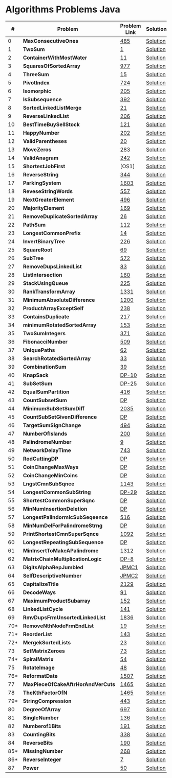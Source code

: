 # Algorithms Problems Java

| #    | Problem                                     | Problem Link                                                                                                  | Solution                                                                                                                   |
| ---- | ------------------------------------------- | ------------------------------------------------------------------------------------------------------------- | -------------------------------------------------------------------------------------------------------------------------- |
| 0    | <b>MaxConsecutiveOnes</b> <br>              | [485](https://leetcode.com/problems/max-consecutive-ones/)                                                    | [Solution](https://github.com/kj-grogu/Data_Structures_Algorithms_Java/blob/main/src/MaxConsecutiveOnes.java)              |
| 1    | <b>TwoSum</b> <br>                          | [1](https://leetcode.com/problems/two-sum/)                                                                   | [Solution](https://github.com/kj-grogu/Data_Structures_Algorithms_Java/blob/main/src/TwoSum.java)                          |
| 2    | <b>ContainerWithMostWater</b> <br>          | [11](https://leetcode.com/problems/container-with-most-water/)                                                | [Solution](https://github.com/kj-grogu/Data_Structures_Algorithms_Java/blob/main/src/ContainerWithMostWater.java)          |
| 3    | <b>SquaresOfSortedArray</b> <br>            | [977](https://leetcode.com/problems/squares-of-a-sorted-array/)                                               | [Solution](https://github.com/kj-grogu/Data_Structures_Algorithms_Java/blob/main/src/SquaresOfSortedArray.java)            |
| 4    | <b>ThreeSum</b> <br>                        | [15](https://leetcode.com/problems/3sum/)                                                                     | [Solution](https://github.com/kj-grogu/Data_Structures_Algorithms_Java/blob/main/src/ThreeSum.java)                        |
| 5    | <b>PivotIndex</b> <br>                      | [724](https://leetcode.com/problems/find-pivot-index/)                                                        | [Solution](https://github.com/kj-grogu/Data_Structures_Algorithms_Java/blob/main/src/PivotIndex.java)                      |
| 6    | <b>Isomorphic</b> <br>                      | [205](https://leetcode.com/problems/isomorphic-strings/)                                                      | [Solution](https://github.com/kj-grogu/Data_Structures_Algorithms_Java/blob/main/src/Isomorphic.java)                      |
| 7    | <b>IsSubsequence</b> <br>                   | [392](https://leetcode.com/problems/is-subsequence/)                                                          | [Solution](https://github.com/kj-grogu/Data_Structures_Algorithms_Java/blob/main/src/IsSubsequence.java)                   |
| 8    | <b>SortedLinkedListMerge</b> <br>           | [21](https://leetcode.com/problems/merge-two-sorted-lists/)                                                   | [Solution](https://github.com/kj-grogu/Data_Structures_Algorithms_Java/blob/main/src/SortedLinkedListMerge.java)           |
| 9    | <b>ReverseLinkedList</b> <br>               | [206](https://leetcode.com/problems/reverse-linked-list/)                                                     | [Solution](https://github.com/kj-grogu/Data_Structures_Algorithms_Java/blob/main/src/ReverseLinkedList.java)               |
| 10   | <b>BestTimeBuySellStock</b> <br>            | [121](https://leetcode.com/problems/best-time-to-buy-and-sell-stock/)                                         | [Solution](https://github.com/kj-grogu/Data_Structures_Algorithms_Java/blob/main/src/BestTimeBuySellStock.java)            |
| 11   | <b>HappyNumber</b> <br>                     | [202](https://leetcode.com/problems/happy-number/)                                                            | [Solution](https://github.com/kj-grogu/Data_Structures_Algorithms_Java/blob/main/src/HappyNumber.java)                     |
| 12   | <b>ValidParentheses</b> <br>                | [20](https://leetcode.com/problems/valid-parentheses/)                                                        | [Solution](https://github.com/kj-grogu/Data_Structures_Algorithms_Java/blob/main/src/ValidParentheses.java)                |
| 13   | <b>MoveZeros</b> <br>                       | [283](https://leetcode.com/problems/move-zeroes/)                                                             | [Solution](https://github.com/kj-grogu/Data_Structures_Algorithms_Java/blob/main/src/MoveZeros.java)                       |
| 14   | <b>ValidAnagram</b> <br>                    | [242](https://leetcode.com/problems/valid-anagram/)                                                           | [Solution](https://github.com/kj-grogu/Data_Structures_Algorithms_Java/blob/main/src/ValidAnagram.java)                    |
| 15   | <b>ShortestJobFirst</b> <br>                | [OS1]                                                                                                         | [Solution](https://github.com/kj-grogu/Data_Structures_Algorithms_Java/blob/main/src/ShortestJobFirst.java)                |
| 16   | <b>ReverseString</b> <br>                   | [344](https://leetcode.com/problems/reverse-string/)                                                          | [Solution](https://github.com/kj-grogu/Data_Structures_Algorithms_Java/blob/main/src/ReverseString.java)                   |
| 17   | <b>ParkingSystem</b> <br>                   | [1603](https://leetcode.com/problems/design-parking-system/)                                                  | [Solution](https://github.com/kj-grogu/Data_Structures_Algorithms_Java/blob/main/src/ParkingSystem.java)                   |
| 18   | <b>ReveseStringWords</b> <br>               | [557](https://leetcode.com/problems/reverse-words-in-a-string-iii/)                                           | [Solution](https://github.com/kj-grogu/Data_Structures_Algorithms_Java/blob/main/src/ReveseStringWords.java)               |
| 19   | <b>NextGreaterElement</b> <br>              | [496](https://leetcode.com/problems/next-greater-element-i/)                                                  | [Solution](https://github.com/kj-grogu/Data_Structures_Algorithms_Java/blob/main/src/NextGreaterElement.java)              |
| 20   | <b>MajorityElement</b> <br>                 | [169](https://leetcode.com/problems/majority-element/)                                                        | [Solution](https://github.com/kj-grogu/Data_Structures_Algorithms_Java/blob/main/src/MajorityElement.java)                 |
| 21   | <b>RemoveDuplicateSortedArray</b> <br>      | [26](https://leetcode.com/problems/remove-duplicates-from-sorted-array/)                                      | [Solution](https://github.com/kj-grogu/Data_Structures_Algorithms_Java/blob/main/src/RemoveDuplicateSortedArray.java)      |
| 22   | <b>PathSum</b> <br>                         | [112](https://leetcode.com/problems/path-sum/)                                                                | [Solution](https://github.com/kj-grogu/Data_Structures_Algorithms_Java/blob/main/src/PathSum.java)                         |
| 23   | <b>LongestCommonPrefix</b> <br>             | [14](https://leetcode.com/problems/longest-common-prefix/)                                                    | [Solution](https://github.com/kj-grogu/Data_Structures_Algorithms_Java/blob/main/src/LongestCommonPrefix.java)             |
| 24   | <b>InvertBinaryTree</b> <br>                | [226](https://leetcode.com/problems/invert-binary-tree/)                                                      | [Solution](https://github.com/kj-grogu/Data_Structures_Algorithms_Java/blob/main/src/InvertBinaryTree.java)                |
| 25   | <b>SquareRoot</b> <br>                      | [69](https://leetcode.com/problems/sqrtx/)                                                                    | [Solution](https://github.com/kj-grogu/Data_Structures_Algorithms_Java/blob/main/src/SquareRoot.java)                      |
| 26   | <b>SubTree</b> <br>                         | [572](https://leetcode.com/problems/subtree-of-another-tree/)                                                 | [Solution](https://github.com/kj-grogu/Data_Structures_Algorithms_Java/blob/main/src/SubTree.java)                         |
| 27   | <b>RemoveDupsLinkedList</b> <br>            | [83](https://leetcode.com/problems/remove-duplicates-from-sorted-list/)                                       | [Solution](https://github.com/kj-grogu/Data_Structures_Algorithms_Java/blob/main/src/RemoveDupsLinkedList.java)            |
| 28   | <b>ListIntersection</b> <br>                | [160](https://leetcode.com/problems/intersection-of-two-linked-lists/)                                        | [Solution](https://github.com/kj-grogu/Data_Structures_Algorithms_Java/blob/main/src/ListIntersection.java)                |
| 29   | <b>StackUsingQueue</b> <br>                 | [225](https://leetcode.com/problems/implement-stack-using-queues/)                                            | [Solution](https://github.com/kj-grogu/Data_Structures_Algorithms_Java/blob/main/src/StackUsingQueue.java)                 |
| 30   | <b>RankTransformArray</b> <br>              | [1331](https://leetcode.com/problems/rank-transform-of-an-array/)                                             | [Solution](https://github.com/kj-grogu/Data_Structures_Algorithms_Java/blob/main/src/RankTransformArray.java)              |
| 31   | <b>MinimumAbsoluteDifference</b> <br>       | [1200](https://leetcode.com/problems/minimum-absolute-difference/)                                            | [Solution](https://github.com/kj-grogu/Data_Structures_Algorithms_Java/blob/main/src/MinimumAbsoluteDifference.java)       |
| 32   | <b>ProductArrayExceptSelf</b> <br>          | [238](https://leetcode.com/problems/product-of-array-except-self/)                                            | [Solution](https://github.com/kj-grogu/Data_Structures_Algorithms_Java/blob/main/src/ProductArrayExceptSelf.java)          |
| 33   | <b>ContainsDuplicate</b> <br>               | [217](https://leetcode.com/problems/contains-duplicate/)                                                      | [Solution](https://github.com/kj-grogu/Data_Structures_Algorithms_Java/blob/main/src/ContainsDuplicate.java)               |
| 34   | <b>minimumRotatedSortedArray</b> <br>       | [153](https://leetcode.com/problems/find-minimum-in-rotated-sorted-array/)                                    | [Solution](https://github.com/kj-grogu/Data_Structures_Algorithms_Java/blob/main/src/minimumRotatedSortedArray.java)       |
| 35   | <b>TwoSumIntegers</b> <br>                  | [371](https://leetcode.com/problems/sum-of-two-integers/)                                                     | [Solution](https://github.com/kj-grogu/Data_Structures_Algorithms_Java/blob/main/src/TwoSumIntegers.java)                  |
| 36   | <b>FibonacciNumber</b> <br>                 | [509](https://leetcode.com/problems/fibonacci-number/)                                                        | [Solution](https://github.com/kj-grogu/Data_Structures_Algorithms_Java/blob/main/src/FibonacciNumber.java)                 |
| 37   | <b>UniquePaths</b> <br>                     | [62](https://leetcode.com/problems/unique-paths/)                                                             | [Solution](https://github.com/kj-grogu/Data_Structures_Algorithms_Java/blob/main/src/UniquePaths.java)                     |
| 38   | <b>SearchRotatedSortedArray</b> <br>        | [33](https://leetcode.com/problems/search-in-rotated-sorted-array/)                                           | [Solution](https://github.com/kj-grogu/Data_Structures_Algorithms_Java/blob/main/src/SearchRotatedSortedArray.java)        |
| 39   | <b>CombinationSum</b> <br>                  | [39](https://leetcode.com/problems/combination-sum/)                                                          | [Solution](https://github.com/kj-grogu/Data_Structures_Algorithms_Java/blob/main/src/CombinationSum.java)                  |
| 40   | <b>KnapSack</b> <br>                        | [DP-10](https://www.geeksforgeeks.org/0-1-knapsack-problem-dp-10/)                                            | [Solution](https://github.com/kj-grogu/Data_Structures_Algorithms_Java/blob/main/src/KnapSack.java)                        |
| 41   | <b>SubSetSum</b> <br>                       | [DP-25](https://www.geeksforgeeks.org/subset-sum-problem-dp-25/)                                              | [Solution](https://github.com/kj-grogu/Data_Structures_Algorithms_Java/blob/main/src/SubSetSum.java)                       |
| 42   | <b>EqualSumPartition</b> <br>               | [416](https://leetcode.com/problems/partition-equal-subset-sum/)                                              | [Solution](https://github.com/kj-grogu/Data_Structures_Algorithms_Java/blob/main/src/EqualSumPartition.java)               |
| 43   | <b>CountSubsetSum</b> <br>                  | [DP](https://www.geeksforgeeks.org/count-of-subsets-with-sum-equal-to-x/)                                     | [Solution](https://github.com/kj-grogu/Data_Structures_Algorithms_Java/blob/main/src/CountSubsetSum.java)                  |
| 44   | <b>MinimumSubSetSumDiff</b> <br>            | [2035](https://leetcode.com/problems/partition-array-into-two-arrays-to-minimize-sum-difference/)             | [Solution](https://github.com/kj-grogu/Data_Structures_Algorithms_Java/blob/main/src/MinimumSubSetSumDiff.java)            |
| 45   | <b>CountSubSetGivenDifference</b> <br>      | [DP](https://www.geeksforgeeks.org/count-of-subsets-with-given-difference/)                                   | [Solution](https://github.com/kj-grogu/Data_Structures_Algorithms_Java/blob/main/src/CountSubSetGivenDifference.java)      |
| 46   | <b>TargetSumSignChange</b> <br>             | [494](https://leetcode.com/problems/target-sum/)                                                              | [Solution](https://github.com/kj-grogu/Data_Structures_Algorithms_Java/blob/main/src/TargetSumSignChange.java)             |
| 47   | <b>NumberOfIslands</b> <br>                 | [200](https://leetcode.com/problems/number-of-islands/)                                                       | [Solution](https://github.com/kj-grogu/Data_Structures_Algorithms_Java/blob/main/src/NumberOfIslands.java)                 |
| 48   | <b>PalindromeNumber</b> <br>                | [9](https://leetcode.com/problems/palindrome-number/)                                                         | [Solution](https://github.com/kj-grogu/Data_Structures_Algorithms_Java/blob/main/src/PalindromeNumber.java)                |
| 49   | <b>NetworkDelayTime</b> <br>                | [743](https://leetcode.com/problems/network-delay-time/)                                                      | [Solution](https://github.com/kj-grogu/Data_Structures_Algorithms_Java/blob/main/src/NetworkDelayTime.java)                |
| 50   | <b>RodCuttingDP</b> <br>                    | [DP](https://www.youtube.com/watch?v=SZqAQLjDsag&list=PL_z_8CaSLPWekqhdCPmFohncHwz8TY2Go&index=17)            | [Solution](https://github.com/kj-grogu/Data_Structures_Algorithms_Java/blob/main/src/RodCuttingDP.java)                    |
| 51   | <b>CoinChangeMaxWays</b> <br>               | [DP](https://www.youtube.com/watch?v=I4UR2T6Ro3w&list=PL_z_8CaSLPWekqhdCPmFohncHwz8TY2Go&index=15)            | [Solution](https://github.com/kj-grogu/Data_Structures_Algorithms_Java/blob/main/src/CoinChangeMaxWays.java)               |
| 52   | <b>CoinChangeMinCoins</b> <br>              | [DP](https://www.youtube.com/watch?v=I-l6PBeERuc&list=PL_z_8CaSLPWekqhdCPmFohncHwz8TY2Go&index=16)            | [Solution](https://github.com/kj-grogu/Data_Structures_Algorithms_Java/blob/main/src/CoinChangeMinCoins.java)              |
| 53   | <b>LngstCmnSubSqnce</b> <br>                | [1143](https://leetcode.com/problems/longest-common-subsequence/)                                             | [Solution](https://github.com/kj-grogu/Data_Structures_Algorithms_Java/blob/main/src/LngstCmnSubSqnce.java)                |
| 54   | <b>LongestCommonSubString</b> <br>          | [DP-29](https://www.geeksforgeeks.org/longest-common-substring-dp-29/)                                        | [Solution](https://github.com/kj-grogu/Data_Structures_Algorithms_Java/blob/main/src/LongestCommonSubString.java)          |
| 55   | <b>ShortestCommonSuperSqnc</b> <br>         | [DP](https://www.geeksforgeeks.org/shortest-common-supersequence/)                                            | [Solution](https://github.com/kj-grogu/Data_Structures_Algorithms_Java/blob/main/src/ShortestCommonSuperSqnc.java)         |
| 56   | <b>MinNumInsertionDeletion</b> <br>         | [DP](https://www.geeksforgeeks.org/minimum-number-deletions-insertions-transform-one-string-another/)         | [Solution](https://github.com/kj-grogu/Data_Structures_Algorithms_Java/blob/main/src/MinNumInsertionDeletion.java)         |
| 57   | <b>LongestPalindormicSubSeqeence</b> <br>   | [516](https://leetcode.com/problems/longest-palindromic-subsequence/)                                         | [Solution](https://github.com/kj-grogu/Data_Structures_Algorithms_Java/blob/main/src/LongestPalindormicSubSeqeence.java)   |
| 58   | <b>MinNumDelForPalindromeStrng</b> <br>     | [DP](https://www.geeksforgeeks.org/minimum-number-deletions-make-string-palindrome/)                          | [Solution](https://github.com/kj-grogu/Data_Structures_Algorithms_Java/blob/main/src/MinNumDelForPalindromeStrng.java)     |
| 59   | <b>PrintShortestCmnSuperSqnce</b> <br>      | [1092](https://leetcode.com/problems/shortest-common-supersequence/)                                          | [Solution](https://github.com/kj-grogu/Data_Structures_Algorithms_Java/blob/main/src/PrintShortestCmnSuperSqnce.java)      |
| 60   | <b>LongestRepeatingSubSequence</b> <br>     | [DP](https://www.geeksforgeeks.org/longest-repeating-subsequence/)                                            | [Solution](https://github.com/kj-grogu/Data_Structures_Algorithms_Java/blob/main/src/LongestRepeatingSubSequence.java)     |
| 61   | <b>MinInsertToMakeAPalindrome</b> <br>      | [1312](https://leetcode.com/problems/minimum-insertion-steps-to-make-a-string-palindrome/)                    | [Solution](https://github.com/kj-grogu/Data_Structures_Algorithms_Java/blob/main/src/MinInsertToMakeAPalindrome.java)      |
| 62   | <b>MatrixChainMultiplicationLogic</b> <br>  | [DP-8](https://www.geeksforgeeks.org/matrix-chain-multiplication-dp-8/)                                       | [Solution](https://github.com/kj-grogu/Data_Structures_Algorithms_Java/blob/main/src/MatrixChainMultiplicationLogic.java)  |
| 63   | <b>DigitsAlphaRepJumbled</b> <br>           | [JPMC1](https://www.geeksforgeeks.org/digits-whose-alphabetic-representations-are-jumbled-in-a-given-string/) | [Solution](https://github.com/kj-grogu/Data_Structures_Algorithms_Java/blob/main/src/DigitsAlphaRepJumbled.java)           |
| 64   | <b>SelfDescriptiveNumber</b> <br>           | [JPMC2](https://www.geeksforgeeks.org/self-descriptive-number/)                                               | [Solution](https://github.com/kj-grogu/Data_Structures_Algorithms_Java/blob/main/src/SelfDescriptiveNumber.java)           |
| 65   | <b>CapitalizeTitle</b> <br>                 | [2129](https://leetcode.com/problems/capitalize-the-title/)                                                   | [Solution](https://github.com/kj-grogu/Data_Structures_Algorithms_Java/blob/main/src/CapitalizeTitle.java)                 |
| 66   | <b>DecodeWays</b> <br>                      | [91](https://leetcode.com/problems/decode-ways/)                                                              | [Solution](https://github.com/kj-grogu/Data_Structures_Algorithms_Java/blob/main/src/DecodeWays.java)                      |
| 67   | <b>MaximumProductSubarray</b> <br>          | [152](https://leetcode.com/problems/maximum-product-subarray/)                                                | [Solution](https://github.com/kj-grogu/Data_Structures_Algorithms_Java/blob/main/src/MaximumProductSubarray.java)          |
| 68   | <b>LinkedListCycle</b> <br>                 | [141](https://leetcode.com/problems/linked-list-cycle/)                                                       | [Solution](https://github.com/kj-grogu/Data_Structures_Algorithms_Java/blob/main/src/LinkedListCycle.java)                 |
| 69   | <b>RmvDupsFrmUnsortedLinkedList</b> <br>    | [1836](https://leetcode.com/problems/remove-duplicates-from-an-unsorted-linked-list/)                         | [Solution](https://github.com/kj-grogu/Data_Structures_Algorithms_Java/blob/main/src/RmvDupsFrmUnsortedLinkedList.java)    |
| 70\* | <b>RemoveNthNodeFrmEndList</b> <br>         | [19](https://leetcode.com/problems/remove-nth-node-from-end-of-list/)                                         | [Solution](https://github.com/kj-grogu/Data_Structures_Algorithms_Java/blob/main/src/RemoveNthNodeFrmEndList.java)         |
| 71\* | <b>ReorderList</b> <br>                     | [143](https://leetcode.com/problems/reorder-list/)                                                            | [Solution](https://github.com/kj-grogu/Data_Structures_Algorithms_Java/blob/main/src/ReorderList.java)                     |
| 72\* | <b>MergekSortedLists</b> <br>               | [23](https://leetcode.com/problems/merge-k-sorted-lists/)                                                     | [Solution](https://github.com/kj-grogu/Data_Structures_Algorithms_Java/blob/main/src/MergekSortedLists.java)               |
| 73   | <b>SetMatrixZeroes</b> <br>                 | [73](https://leetcode.com/problems/set-matrix-zeroes/)                                                        | [Solution](https://github.com/kj-grogu/Data_Structures_Algorithms_Java/blob/main/src/SetMatrixZeroes.java)                 |
| 74\* | <b>SpiralMatrix</b> <br>                    | [54](https://leetcode.com/problems/spiral-matrix/)                                                            | [Solution](https://github.com/kj-grogu/Data_Structures_Algorithms_Java/blob/main/src/SpiralMatrix.java)                    |
| 75   | <b>RotateImage</b> <br>                     | [48](https://leetcode.com/problems/rotate-image/)                                                             | [Solution](https://github.com/kj-grogu/Data_Structures_Algorithms_Java/blob/main/src/RotateImage.java)                     |
| 76\* | <b>ReformatDate</b> <br>                    | [1507](https://leetcode.com/problems/reformat-date/)                                                          | [Solution](https://github.com/kj-grogu/Data_Structures_Algorithms_Java/blob/main/src/ReformatDate.java)                    |
| 77   | <b>MaxPieceOfCakeAftrHorAndVerCuts</b> <br> | [1465](https://leetcode.com/problems/maximum-area-of-a-piece-of-cake-after-horizontal-and-vertical-cuts/)     | [Solution](https://github.com/kj-grogu/Data_Structures_Algorithms_Java/blob/main/src/MaxPieceOfCakeAftrHorAndVerCuts.java) |
| 78   | <b>TheKthFactorOfN</b> <br>                 | [1465](https://leetcode.com/problems/the-kth-factor-of-n/)                                                    | [Solution](https://github.com/kj-grogu/Data_Structures_Algorithms_Java/blob/main/src/TheKthFactorOfN.java)                 |
| 79\* | <b>StringCompression</b> <br>               | [443](https://leetcode.com/problems/string-compression/)                                                      | [Solution](https://github.com/kj-grogu/Data_Structures_Algorithms_Java/blob/main/src/StringCompression.java)               |
| 80   | <b>DegreeOfArray</b> <br>                   | [697](https://leetcode.com/problems/degree-of-an-array/)                                                      | [Solution](https://github.com/kj-grogu/Data_Structures_Algorithms_Java/blob/main/src/DegreeOfArray.java)                   |
| 81   | <b>SingleNumber</b> <br>                    | [136](https://leetcode.com/problems/single-number/)                                                           | [Solution](https://github.com/kj-grogu/Data_Structures_Algorithms_Java/blob/main/src/SingleNumber.java)                    |
| 82   | <b>Numberof1Bits</b> <br>                   | [191](https://leetcode.com/problems/number-of-1-bits/)                                                        | [Solution](https://github.com/kj-grogu/Data_Structures_Algorithms_Java/blob/main/src/Numberof1Bits.java)                   |
| 83   | <b>CountingBits</b> <br>                    | [338](https://leetcode.com/problems/counting-bits/)                                                           | [Solution](https://github.com/kj-grogu/Data_Structures_Algorithms_Java/blob/main/src/CountingBits.java)                    |
| 84   | <b>ReverseBits</b> <br>                     | [190](https://leetcode.com/problems/reverse-bits/)                                                            | [Solution](https://github.com/kj-grogu/Data_Structures_Algorithms_Java/blob/main/src/ReverseBits.java)                     |
| 85\* | <b>MissingNumber</b> <br>                   | [268](https://leetcode.com/problems/missing-number/)                                                          | [Solution](https://github.com/kj-grogu/Data_Structures_Algorithms_Java/blob/main/src/MissingNumber.java)                   |
| 86\* | <b>ReverseInteger</b> <br>                  | [7](https://leetcode.com/problems/reverse-integer/)                                                           | [Solution](https://github.com/kj-grogu/Data_Structures_Algorithms_Java/blob/main/src/ReverseInteger.java)                  |
| 87   | <b>Power</b> <br>                           | [50](https://leetcode.com/problems/powx-n/)                                                                   | [Solution](https://github.com/kj-grogu/Data_Structures_Algorithms_Java/blob/main/src/Power.java)                           |
